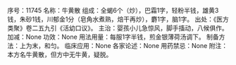 序号：11745
名称：牛黄散
组成：全蝎6个（炒），巴霜1字，轻粉半钱，雄黄3钱，朱砂1钱，川郁金1分（皂角水煮熟，焙干再炒），麝1字，脑1字。
出处：《医方类聚》卷二五九引《活幼口议》。
主治：婴孩小儿急惊风，脚手搐动，八候俱作。
加减：None
功效：None
用法用量：每服1字半钱，煎金银薄荷汤调下。
制备方法：上为末，和匀。
临床应用：None
各家论述：None
用药禁忌：None
附注：本方名牛黄散，但方中无牛黄，疑脱。
